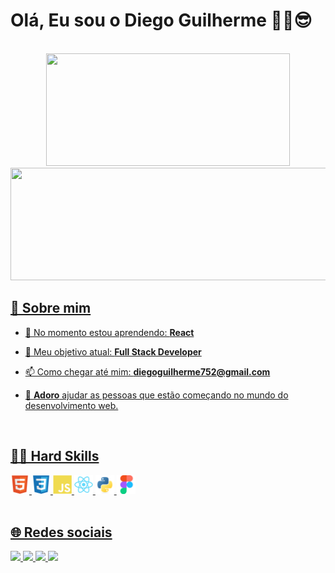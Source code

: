 <h1> Olá, Eu sou o Diego Guilherme ✌🏾😎 </h1>
<br>
<div align="center">
  <a href="https://github.com/diegoguilhermeDS">
  <img height="180em" width="390px" src="https://github-readme-stats.vercel.app/api?username=diegoguilhermeDS&show_icons=true&theme=react&include_all_commits=true&count_private=true"/>
  <img height="180em" width="600px" src="https://github-readme-stats.vercel.app/api/top-langs/?username=diegoguilhermeDS&layout=compact&langs_count=7&theme=react"/>
</div>
<h2> 📑 Sobre mim </h2>

* <p> 🌱 No momento estou aprendendo: <strong>React</strong></p>
* <p> 🎯 Meu objetivo atual: <strong>Full Stack Developer</strong></p>
* <p> 📫 Como chegar até mim: <strong>diegoguilherme752@gmail.com</strong></p>
* <p> 💙 <strong>Adoro</strong> ajudar as pessoas que estão começando no mundo do desenvolvimento web.</p>

<br>

<h2> 💪🏾 Hard Skills  </h2>

<div style="display: inline_block">
   <img width="30" src="https://raw.githubusercontent.com/devicons/devicon/master/icons/html5/html5-original.svg">
   <img width="30" src="https://raw.githubusercontent.com/devicons/devicon/master/icons/css3/css3-original.svg">
   <img width="30" src="https://raw.githubusercontent.com/devicons/devicon/master/icons/javascript/javascript-plain.svg">
   <img width="30" src="https://raw.githubusercontent.com/devicons/devicon/master/icons/react/react-original.svg">
   <img width="30" src="https://raw.githubusercontent.com/devicons/devicon/master/icons/python/python-original.svg">
  <img width="30" src="https://raw.githubusercontent.com/devicons/devicon/master/icons/figma/figma-original.svg">
</div>

<br>

<h2> 🌐 Redes sociais </h2>

  <a href="https://www.linkedin.com/in/diego-guilherme-616410200" target="_blank">
    <img src="https://img.shields.io/badge/-LinkedIn-%230077B5?style=for-the-badge&logo=linkedin&logoColor=white">
  </a>
  <a href="https://www.instagram.com/dihguilhermee/" target="_blank">
    <img src="https://img.shields.io/badge/-Instagram-%23E4405F?style=for-the-badge&logo=instagram&logoColor=white">
  </a>
  <a href="https://www.facebook.com/DiegoGuilhermeRX/" target="_blank">
    <img src="https://img.shields.io/badge/-Facebook-%230077B5?style=for-the-badge&logo=facebook&logoColor=white">
  </a>
  <a href = "mailto:diegoguilherme752@gmail.com">
    <img src="https://img.shields.io/badge/-Gmail-%23333?style=for-the-badge&logo=gmail&logoColor=white">
  </a>
